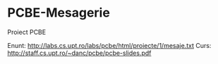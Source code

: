 # PCBE-Mesagerie
Proiect PCBE

Enunt: http://labs.cs.upt.ro/labs/pcbe/html/proiecte/1/mesaje.txt
Curs: http://staff.cs.upt.ro/~danc/pcbe/pcbe-slides.pdf
